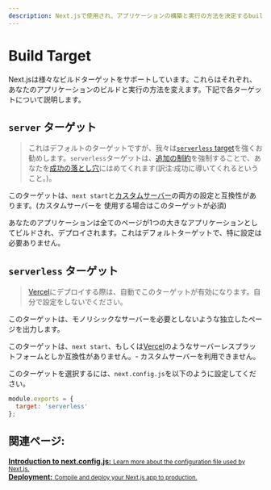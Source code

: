 ```yaml
---
description: Next.jsで使用され、アプリケーションの構築と実行の方法を決定するbuild targetについて学びましょう。
---
```


# Build Target

Next.jsは様々なビルドターゲットをサポートしています。これらはそれぞれ、あなたのアプリケーションのビルドと実行の方法を変えます。下記で各ターゲットについて説明します。

## `server` ターゲット

> これはデフォルトのターゲットですが、我々は[`serverless` target](#serverless-target)を強くお勧めします。`serverless`ターゲットは、[追加の制約](https://rauchg.com/2020/2019-in-review#serverless-upgrades-itself)を強制することで、あなたを[成功の落とし穴](https://blog.codinghorror.com/falling-into-the-pit-of-success/)にはめてくれます(訳注:成功に導いてくれるということ。)。

このターゲットは、`next start`と[カスタムサーバー](/docs/advanced-features/custom-server.md)の両方の設定と互換性があります。(カスタムサーバーを
使用する場合はこのターゲットが必須)

あなたのアプリケーションは全てのページが1つの大きなアプリケーションとしてビルドされ、デプロイされます。これはデフォルトターゲットで、特に設定は必要ありません。

## `serverless` ターゲット

> [Vercel](https://vercel.com)にデプロイする際は、自動でこのターゲットが有効になります。自分で設定をしないでください。

このターゲットは、モノリシックなサーバーを必要としないような独立したページを出力します。

このターゲットは、`next start`、もしくは[Vercel](https://vercel.com)のようなサーバーレスプラットフォームとしか互換性がありません。- カスタムサーバーを利用できません。

このターゲットを選択するには、`next.config.js`を以下のように設定してください。

```js
module.exports = {
  target: 'serverless'
};
```

## 関連ページ:

<div class="card">
  <a href="/docs/api-reference/next.config.js/introduction.md">
    <b>Introduction to next.config.js:</b>
    <small>Learn more about the configuration file used by Next.js.</small>
  </a>
</div>

<div class="card">
  <a href="/docs/deployment.md">
    <b>Deployment:</b>
    <small>Compile and deploy your Next.js app to production.</small>
  </a>
</div>
